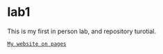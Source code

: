 # lab1
This is my first in person lab, and repository turotial.

[`My website on pages`](https://born2oscar.github.io/lab1/)
